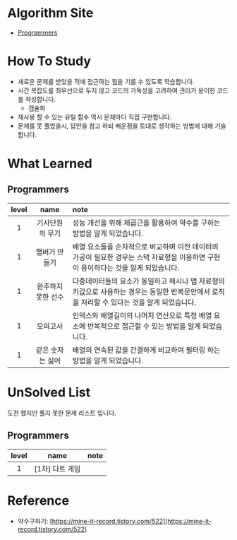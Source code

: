 # Algorithm Site
- [Programmers](https://programmers.co.kr/)

# How To Study
- 새로운 문제를 받았을 적에 접근하는 힘을 기를 수 있도록 학습합니다.
- 시간 복잡도를 최우선으로 두지 않고 코드의 가독성을 고려하여 관리가 용이한 코드를 작성합니다.
  - 캡슐화
- 재사용 할 수 있는 유틸 함수 역시 문제마다 직접 구현합니다.
- 문제를 못 풀었을시, 답안을 참고 하되 배운점을 토대로 생각하는 방법에 대해 기술 합니다.

# What Learned
## Programmers
| level |    name    | note                                                                            |
|:-----:|:----------:|:--------------------------------------------------------------------------------|
|   1   |  기사단원의 무기  | 성능 개선을 위해 제곱근을 활용하여 약수를 구하는 방법을 알게 되었습니다.                                       |
|   1   |  햄버거 만들기   | 배열 요소들을 순차적으로 비교하며 이전 데이터의 가공이 필요한 경우는 스택 자료형을 이용하면 구현이 용이하다는 것을 알게 되었습니다.      |
|   1   | 완주하지 못한 선수 | 다중데이터들의 요소가 동일하고 해시나 맵 자료형의 키값으로 사용하는 경우는 동일한 반복문안에서 로직을 처리할 수 있다는 것을 알게 되었습니다. | 
|   1   |    모의고사    | 인덱스와 배열길이의 나머지 연산으로 특정 배열 요소에 반복적으로 접근할 수 있는 방법을 알게 되었습니다.                      |
|   1   | 같은 숫자는 싫어  | 배열의 연속된 값을 간결하게 비교하여 필터링 하는 방법을 알게 되었습니다.                                       | 
# UnSolved List
도전 했지만 풀지 못한 문제 리스트 입니다.

## Programmers
| level |    name    | note |
|:-----:|:----------:|:-----|
|   1   | [1차] 다트 게임 |      |

# Reference
- 약수구하기: [https://mine-it-record.tistory.com/522](https://mine-it-record.tistory.com/522)